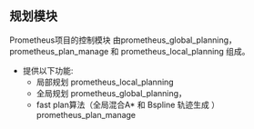 ## 规划模块

Prometheus项目的控制模块 由prometheus_global_planning， prometheus_plan_manage 和 prometheus_local_planning 组成。

-   提供以下功能: 
    -   局部规划 prometheus_local_planning
    -   全局规划 prometheus_global_planning，
    -   fast plan算法（全局混合A* 和 Bspline 轨迹生成 ） prometheus_plan_manage





